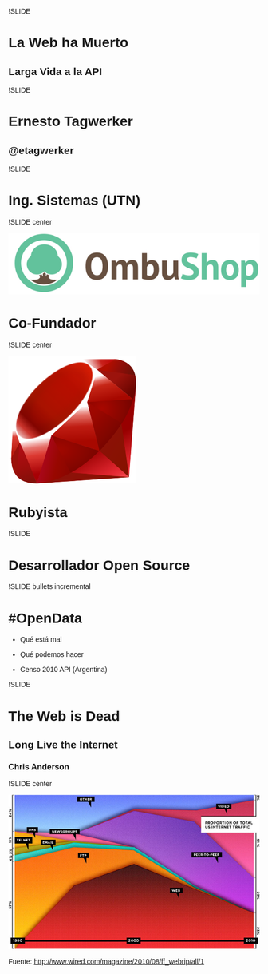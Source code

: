 !SLIDE 

<style>
body {
     font-family: Helvetica, "Gill Sans", Arial, sans-serif;
}
</style>

# La Web ha Muerto #

## Larga Vida a la API #

!SLIDE 
 
# Ernesto Tagwerker #

## @etagwerker ##

!SLIDE

# Ing. Sistemas (UTN) #

<!-- 
  Ingeniero en Sistemas de la Universidad Tecnológica Nacional de Buenos Aires. 
-->

!SLIDE center

<img src="ombu-shop-logo-grande-600x146.jpg" alt="Ombu Shop"/>

# Co-Fundador #

<!-- 
  Co-Fundador de Ombu Shop, Tu Tienda Online en Minutos. Una plataforma para crear tiendas
  virtuales de una forma simple y flexible. 
-->

!SLIDE center

<img src="256px-Ruby_logo.svg.png" alt="Ombu Shop">

# Rubyista #

!SLIDE

# Desarrollador Open Source #

!SLIDE bullets incremental

# #OpenData #

<!-- 
  La idea de que ciertos datos estén disponibles y libres de uso y republicación, sin problemas de copyright o patentes.
  Esta charla se centra en OpenData centrado en el gobierno de Argentina. 
-->

* Qué está mal

<!-- 
  
  Ejemplos de sitios que no facilitan el acceso a la información generada por el Gobierno en Argentina. 
  
  Qué está mal con cada uno de los sitios y por qué está mal. 

-->

* Qué podemos hacer

<!-- 
  
  No podemos depender en el gobierno para emprender soluciones de OpenData. La iniciativa depende
  de nosotros. 
  
  Qué podemos hacer para facilitar el acceso a la información de Gobierno. 

-->

* Censo 2010 API (Argentina)

<!-- 

  Cómo se puede armar una API usando Ruby, Rubygems e ingeniería reversa sobre sitios existentes
  de Gobierno. 
  
  La posibilidad de abrir los datos sin tener que dedicarle mucho esfuerzo. Un ejemplo de las librerías
  disponibles para scrapear un sitio, armar una API y consumirla. 

-->

!SLIDE 

# The Web is Dead #

## Long Live the Internet ##

### Chris Anderson ##

<!-- 

  Un artículo muy controversial de Chris Anderson, autor de The Long Tail y Free, que menciona
  la disminución del uso de la Web para acceder al contenido disponible en Internet. 
  
  La idea de aplicarlo al Gobierno es decir: ¿Por qué siguen construyendo sitios web horribles? 
  (Si el futuro nos indica que el acceso al contenido en Internet no va a ser predominantemente Web)

-->

!SLIDE center

<img src="ff_webrip_chart2.jpg" alt="Cambio en el Tráfico de Internet. Wired Magazine.">

<!-- 
  
  Este es un gráfico del artículo de Chris Anderson que muestra que el acceso al contenido
  viene decreciendo desde 2000 hasta un 20% de todo el tráfico en Internet. 
  
-->

Fuente: http://www.wired.com/magazine/2010/08/ff_webrip/all/1